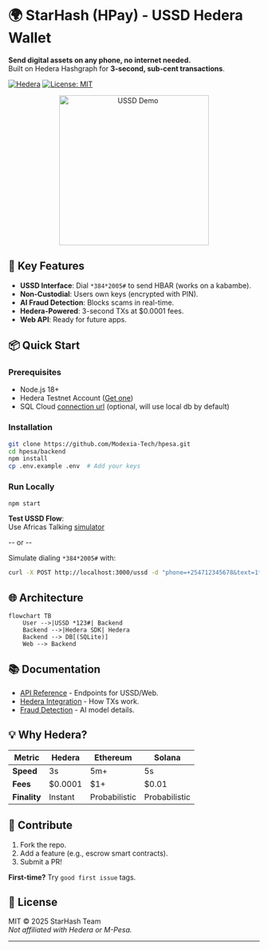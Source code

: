 # 🌍 StarHash (HPay) - USSD Hedera Wallet

**Send digital assets on any phone, no internet needed.**\
Built on Hedera Hashgraph for **3-second, sub-cent transactions**.

[![Hedera](https://img.shields.io/badge/Powered%20by-Hedera-000000)](https://hedera.com)
[![License: MIT](https://img.shields.io/badge/License-MIT-yellow.svg)](LICENSE)

<div align="center">
  <img src="assets/ussd-demo.gif" width="300" alt="USSD Demo">
</div>

## 🚀 Key Features

- **USSD Interface**: Dial `*384*2005#` to send HBAR (works on a kabambe).
- **Non-Custodial**: Users own keys (encrypted with PIN).
- **AI Fraud Detection**: Blocks scams in real-time.
- **Hedera-Powered**: 3-second TXs at $0.0001 fees.
- **Web API**: Ready for future apps.

## 📦 Quick Start

### Prerequisites

- Node.js 18+
- Hedera Testnet Account ([Get one](https://portal.hedera.com))
- SQL Cloud [connection url](sqlitecloud.io) (optional, will use local db by
  default)

### Installation

```bash
git clone https://github.com/Modexia-Tech/hpesa.git
cd hpesa/backend
npm install
cp .env.example .env  # Add your keys
```

### Run Locally

```bash
npm start
```

**Test USSD Flow**:\
Use Africas Talking [simulator](https://developers.africastalking.com/simulator)

-- or --

Simulate dialing `*384*2005#` with:

```bash
curl -X POST http://localhost:3000/ussd -d "phone=+254712345678&text=1*10*0.0.4567"
```

## 🌐 Architecture

```mermaid
flowchart TB
    User -->|USSD *123#| Backend
    Backend -->|Hedera SDK| Hedera
    Backend --> DB[(SQLite)]
    Web --> Backend
```

## 📚 Documentation

- [API Reference](docs/API.md) - Endpoints for USSD/Web.
- [Hedera Integration](docs/HEDERA.md) - How TXs work.
- [Fraud Detection](docs/AI.md) - AI model details.

## 💡 Why Hedera?

| Metric       | Hedera  | Ethereum      | Solana        |
| ------------ | ------- | ------------- | ------------- |
| **Speed**    | 3s      | 5m+           | 5s            |
| **Fees**     | $0.0001 | $1+           | $0.01         |
| **Finality** | Instant | Probabilistic | Probabilistic |

## 🤝 Contribute

1. Fork the repo.
2. Add a feature (e.g., escrow smart contracts).
3. Submit a PR!

**First-time?** Try `good first issue` tags.

## 📜 License

MIT © 2025 StarHash Team\
_Not affiliated with Hedera or M-Pesa._

---

